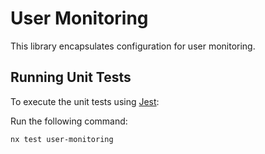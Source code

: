 # User Monitoring

This library encapsulates configuration for user monitoring.

## Running Unit Tests

To execute the unit tests using [Jest](https://jestjs.io):

Run the following command:
```bash
nx test user-monitoring
```